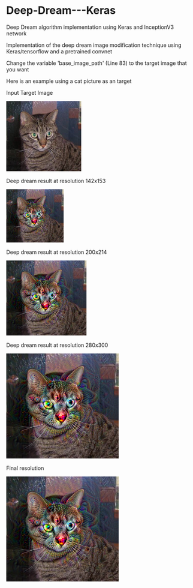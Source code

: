 # Deep-Dream---Keras
Deep Dream algorithm implementation using Keras and InceptionV3 network

Implementation of the deep dream image modification technique using Keras/tensorflow and a pretrained convnet

Change the variable 'base_image_path' (Line 83) to the target image that you want

Here is an example using a cat picture as an target

Input Target Image

<img src="/Images/cat.1.jpg" width="200">

Deep dream result at resolution 142x153

<img src="/Images/dream_at_scale(142, 153).png">

Deep dream result at resolution 200x214

<img src="/Images/dream_at_scale(200, 214).png">

Deep dream result at resolution 280x300

<img src="/Images/dream_at_scale(280, 300).png">

Final resolution

<img src="/Images/final_dream.png">
